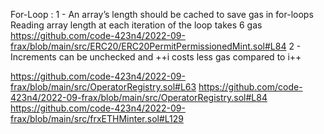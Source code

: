 For-Loop :
1 - An array’s length should be cached to save gas in for-loops
Reading array length at each iteration of the loop takes 6 gas
https://github.com/code-423n4/2022-09-frax/blob/main/src/ERC20/ERC20PermitPermissionedMint.sol#L84
2 - Increments can be unchecked and ++i costs less gas compared to i++

https://github.com/code-423n4/2022-09-frax/blob/main/src/OperatorRegistry.sol#L63
https://github.com/code-423n4/2022-09-frax/blob/main/src/OperatorRegistry.sol#L84
https://github.com/code-423n4/2022-09-frax/blob/main/src/frxETHMinter.sol#L129
